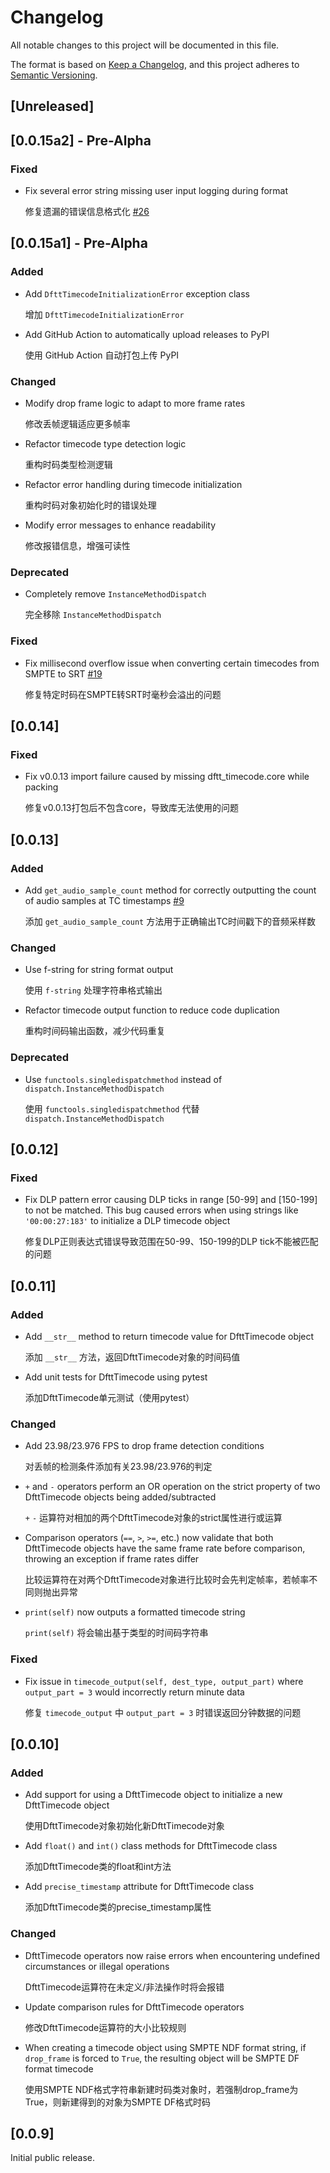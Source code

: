 # Changelog

All notable changes to this project will be documented in this file.

The format is based on [Keep a Changelog](https://keepachangelog.com/en/1.0.0/),
and this project adheres to [Semantic Versioning](https://semver.org/spec/v2.0.0.html).

## [Unreleased]

## [0.0.15a2] - Pre-Alpha

### Fixed

- Fix several error string missing user input logging during format

  修复遗漏的错误信息格式化 [#26](https://github.com/OwenYou/dftt_timecode/issues/26)

## [0.0.15a1] - Pre-Alpha

### Added

- Add `DfttTimecodeInitializationError` exception class

  增加 `DfttTimecodeInitializationError`

- Add GitHub Action to automatically upload releases to PyPI

  使用 GitHub Action 自动打包上传 PyPI

### Changed

- Modify drop frame logic to adapt to more frame rates

  修改丢帧逻辑适应更多帧率

- Refactor timecode type detection logic

  重构时码类型检测逻辑

- Refactor error handling during timecode initialization

  重构时码对象初始化时的错误处理

- Modify error messages to enhance readability

  修改报错信息，增强可读性

### Deprecated

- Completely remove `InstanceMethodDispatch`

  完全移除 `InstanceMethodDispatch`

### Fixed

- Fix millisecond overflow issue when converting certain timecodes from SMPTE to SRT [#19](https://github.com/OwenYou/dftt_timecode/issues/19)

  修复特定时码在SMPTE转SRT时毫秒会溢出的问题

## [0.0.14]

### Fixed

- Fix v0.0.13 import failure caused by missing dftt_timecode.core while packing

  修复v0.0.13打包后不包含core，导致库无法使用的问题

## [0.0.13]

### Added

- Add `get_audio_sample_count` method for correctly outputting the count of audio samples at TC timestamps [#9](https://github.com/OwenYou/dftt_timecode/issues/9)

  添加 `get_audio_sample_count` 方法用于正确输出TC时间戳下的音频采样数

### Changed

- Use f-string for string format output

  使用 `f-string` 处理字符串格式输出

- Refactor timecode output function to reduce code duplication

  重构时间码输出函数，减少代码重复

### Deprecated

- Use `functools.singledispatchmethod` instead of `dispatch.InstanceMethodDispatch`

  使用 `functools.singledispatchmethod` 代替 `dispatch.InstanceMethodDispatch`

## [0.0.12]

### Fixed

- Fix DLP pattern error causing DLP ticks in range [50-99] and [150-199] to not be matched. This bug caused errors when using strings like `'00:00:27:183'` to initialize a DLP timecode object

  修复DLP正则表达式错误导致范围在50-99、150-199的DLP tick不能被匹配的问题

## [0.0.11]

### Added

- Add `__str__` method to return timecode value for DfttTimecode object

  添加 `__str__` 方法，返回DfttTimecode对象的时间码值

- Add unit tests for DfttTimecode using pytest

  添加DfttTimecode单元测试（使用pytest）

### Changed

- Add 23.98/23.976 FPS to drop frame detection conditions

  对丢帧的检测条件添加有关23.98/23.976的判定

- `+` and `-` operators perform an OR operation on the strict property of two DfttTimecode objects being added/subtracted

  `+` `-` 运算符对相加的两个DfttTimecode对象的strict属性进行或运算

- Comparison operators (`==`, `>`, `>=`, etc.) now validate that both DfttTimecode objects have the same frame rate before comparison, throwing an exception if frame rates differ

  比较运算符在对两个DfttTimecode对象进行比较时会先判定帧率，若帧率不同则抛出异常

- `print(self)` now outputs a formatted timecode string

  `print(self)` 将会输出基于类型的时间码字符串

### Fixed

- Fix issue in `timecode_output(self, dest_type, output_part)` where `output_part = 3` would incorrectly return minute data

  修复 `timecode_output` 中 `output_part = 3` 时错误返回分钟数据的问题

## [0.0.10]

### Added

- Add support for using a DfttTimecode object to initialize a new DfttTimecode object

  使用DfttTimecode对象初始化新DfttTimecode对象

- Add `float()` and `int()` class methods for DfttTimecode class

  添加DfttTimecode类的float和int方法

- Add `precise_timestamp` attribute for DfttTimecode class

  添加DfttTimecode类的precise_timestamp属性

### Changed

- DfttTimecode operators now raise errors when encountering undefined circumstances or illegal operations

  DfttTimecode运算符在未定义/非法操作时将会报错

- Update comparison rules for DfttTimecode operators

  修改DfttTimecode运算符的大小比较规则

- When creating a timecode object using SMPTE NDF format string, if `drop_frame` is forced to `True`, the resulting object will be SMPTE DF format timecode

  使用SMPTE NDF格式字符串新建时码类对象时，若强制drop_frame为True，则新建得到的对象为SMPTE DF格式时码

## [0.0.9]

Initial public release.
